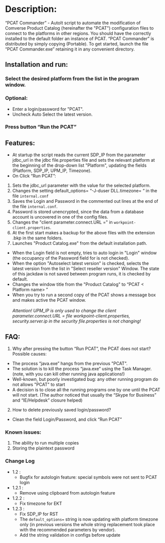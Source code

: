 # Description:
“PCAT Commander” - AutoIt script to automate the modification of Comverse Product Catalog (hereinafter the "PCAT") configuration files to connect to the platforms in other regions.
You should have the correctly installed to the default folder an instance of PCAT.
“PCAT Commander” is distributed by simply copying (Portable). To get started, launch the file “PCAT Commander.exe” retaining it in any convenient directory.
## Installation and run:
### Select the desired platform from the list in the program window.
### Optional:
* Enter a login/password for "PCAT".
* Uncheck Auto Select the latest version.
### Press button “Run the PCAT”

## Features:
* At startup the script reads the current SDP_IP from the parameter jdbc_url in the jdbc file.properties file and sets the relevant platform at the beginning of the drop-down list "Platform", updating the fields (Platform, SDP_IP, UPM_IP, Timezone).<br>
* On Click “Run PCAT”:
1. Sets the jdbc_url parameter with the value for the selected platform.
2. Changes the setting default_options= “-J-duser DLL.timezone= “ in the file `internal.conf`
 3. Saves the Login and Password in the commented out lines at the end of the file `internal.conf`.
1. Password is stored unencrypted, since the data from a database account is uncovered in one of the config files.
4. Changes the "client parameter.connect.URL =" in  `workpoint-client.properties`.
5. At the first start makes a backup for the above files with the extension .bkp in the same folders.
6. Launches "Product Catalog.exe" from the default installation path.
* When the Login field is not empty,  tries to auto login in "Login" window (the occupancy of the Password field for is not checked).
* When the option "Autoselect latest version" is checked, selects the latest version from the list in "Select reseller version" Window.
The state of this jackdaw is not saved between program runs, it is checked by default.
* Changes the window title from the "Product Catalog" to  “PCAT < Platform name> <Timezone>”
* When you try to run a second copy of the PCAT shows a message box and makes active the PCAT window.
</br></br>
*Attention! UPM_IP is only used to change the client parameter.connect.URL = file workpoint-client.properties,
security.server.ip in the security file.properties is not changing!*

## FAQ:
1. Why after pressing the button “Run PCAT”, the PCAT does not start? Possible causes:
* The process “java.exe” hangs from the previous "PCAT".
* The solution is to kill the process “java.exe” using the Task Manager. (note, with you can kill other running java applications!)
 * Well-known, but poorly investigated bug: any other running program do not allows "PCAT" to start
* A decision is to close all the running programs one by one until the PCAT will not start. (The author noticed that usually the “Skype for Business” and “IE/Helpdesk” closure helped)
2. How to delete previously saved login/password?
* Clean the field Login/Password, and click “Run PCAT”

### Known issues:
1. The ability to run multiple copies
2. Storing the plaintext password

### Change Log
* 1.2 :
	* Bugfix for autologin feature: special symbols were not sent to PCAT login
* 1.2.1 :
	* Remove using clipboard from autologin feature
* 1.2.2 :
	* Fix timezone for EKT
* 1.2.3 :
	* Fix SDP_IP for RST
	* The `default_options=` string is now updating with platform timezone only (in previous versions the whole string replacement took place with the recommended parameters by vendor).
	* Add the string validation in configs before update